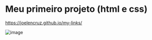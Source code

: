 # Meu primeiro projeto (html e css)

https://joelencruz.github.io/my-links/ 

![image](https://user-images.githubusercontent.com/43698585/201656639-4e19bd31-3d35-46e2-a831-d7a8ff48051c.png)

